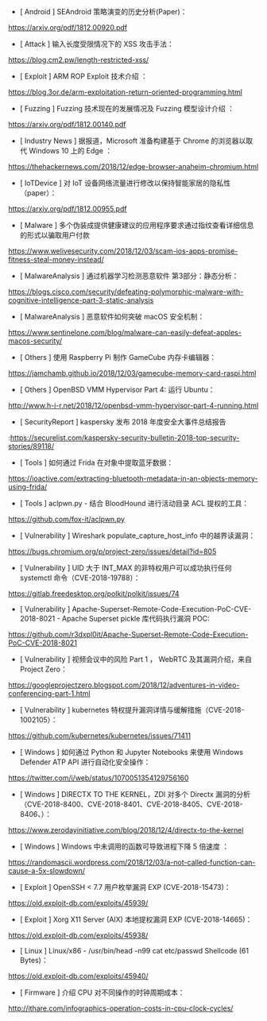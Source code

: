 * [ Android ]   SEAndroid 策略演变的历史分析(Paper)：

https://arxiv.org/pdf/1812.00920.pdf



* [ Attack ]  输入长度受限情况下的 XSS 攻击手法：

https://blog.cm2.pw/length-restricted-xss/



* [ Exploit ]  ARM ROP Exploit 技术介绍 ：

 https://blog.3or.de/arm-exploitation-return-oriented-programming.html



* [ Fuzzing ]  Fuzzing 技术现在的发展情况及 Fuzzing 模型设计介绍 ：

https://arxiv.org/pdf/1812.00140.pdf





* [ Industry News ]  据报道，Microsoft 准备构建基于 Chrome 的浏览器以取代 Windows 10 上的 Edge ：

 https://thehackernews.com/2018/12/edge-browser-anaheim-chromium.html



* [ IoTDevice ]  对 IoT 设备网络流量进行修改以保持智能家居的隐私性（paper）：

 https://arxiv.org/pdf/1812.00955.pdf



* [ Malware ]  多个伪装成提供健康建议的应用程序要求通过指纹查看详细信息的形式以骗取用户付款

 https://www.welivesecurity.com/2018/12/03/scam-ios-apps-promise-fitness-steal-money-instead/



* [ MalwareAnalysis ]  通过机器学习检测恶意软件 第3部分：静态分析： 

https://blogs.cisco.com/security/defeating-polymorphic-malware-with-cognitive-intelligence-part-3-static-analysis



* [ MalwareAnalysis ]  恶意软件如何突破 macOS 安全机制：

https://www.sentinelone.com/blog/malware-can-easily-defeat-apples-macos-security/



* [ Others ]   使用 Raspberry Pi 制作 GameCube 内存卡编辑器：


https://jamchamb.github.io/2018/12/03/gamecube-memory-card-raspi.html



* [ Others ]  OpenBSD VMM Hypervisor Part 4: 运行 Ubuntu： 

http://www.h-i-r.net/2018/12/openbsd-vmm-hypervisor-part-4-running.html



* [ SecurityReport ]  kaspersky 发布 2018 年度安全大事件总结报告

:https://securelist.com/kaspersky-security-bulletin-2018-top-security-stories/89118/



* [ Tools ]  如何通过 Frida 在对象中提取蓝牙数据：

https://ioactive.com/extracting-bluetooth-metadata-in-an-objects-memory-using-frida/



* [ Tools ]  aclpwn.py - 结合 BloodHound 进行活动目录 ACL 提权的工具：

https://github.com/fox-it/aclpwn.py



* [ Vulnerability ]  Wireshark populate_capture_host_info 中的越界读漏洞：

https://bugs.chromium.org/p/project-zero/issues/detail?id=805



* [ Vulnerability ]  UID 大于 INT_MAX 的非特权用户可以成功执行任何 systemctl 命令（CVE-2018-19788）：

https://gitlab.freedesktop.org/polkit/polkit/issues/74



* [ Vulnerability ]  Apache-Superset-Remote-Code-Execution-PoC-CVE-2018-8021 - Apache Superset pickle 库代码执行漏洞 POC:

https://github.com/r3dxpl0it/Apache-Superset-Remote-Code-Execution-PoC-CVE-2018-8021



* [ Vulnerability ]  视频会议中的风险 Part 1 ， WebRTC 及其漏洞介绍，来自 Project Zero： 

https://googleprojectzero.blogspot.com/2018/12/adventures-in-video-conferencing-part-1.html



* [ Vulnerability ]  kubernetes 特权提升漏洞详情与缓解措施（CVE-2018-1002105）：

 https://github.com/kubernetes/kubernetes/issues/71411



* [ Windows ]  如何通过 Python 和 Jupyter Notebooks 来使用 Windows Defender ATP API 进行自动化安全操作：

https://twitter.com/i/web/status/1070051354129756160



* [ Windows ]  DIRECTX TO THE KERNEL，ZDI 对多个 Directx 漏洞的分析（CVE-2018-8400、CVE-2018-8401、CVE-2018-8405、CVE-2018-8406、）：

 https://www.zerodayinitiative.com/blog/2018/12/4/directx-to-the-kernel



* [ Windows ]  Windows 中未调用的函数可导致进程下降 5 倍速度 ：

https://randomascii.wordpress.com/2018/12/03/a-not-called-function-can-cause-a-5x-slowdown/



* [ Exploit ]  OpenSSH < 7.7 用户枚举漏洞 EXP (CVE-2018-15473)：

https://old.exploit-db.com/exploits/45939/



* [ Exploit ]   Xorg X11 Server (AIX) 本地提权漏洞 EXP (CVE-2018-14665)：

 https://old.exploit-db.com/exploits/45938/



* [ Linux ]  Linux/x86 - /usr/bin/head -n99 cat etc/passwd Shellcode (61 Bytes)： 

https://old.exploit-db.com/exploits/45940/



* [ Firmware ]  介绍 CPU 对不同操作的时钟周期成本：

 http://ithare.com/infographics-operation-costs-in-cpu-clock-cycles/
